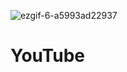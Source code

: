 

![ezgif-6-a5993ad22937](https://user-images.githubusercontent.com/77561736/122797815-81aaec80-d2dd-11eb-8adb-befeceb08d67.gif)


# YouTube
